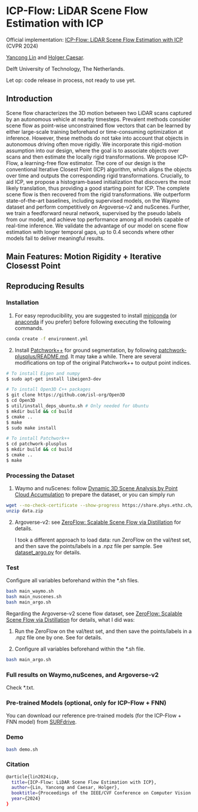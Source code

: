 # ICP-Flow: LiDAR Scene Flow Estimation with ICP

Official implementation: [ICP-Flow: LiDAR Scene Flow Estimation with ICP](https://arxiv.org/abs/2402.17351) (CVPR 2024) 

[Yancong Lin](https://yanconglin.github.io/) and [Holger Caesar](https://sites.google.com/it-caesar.de/homepage/).

Delft University of Technology, The Netherlands.

Let op: code release in process, not ready to use yet.

## Introduction
Scene flow characterizes the 3D motion between two LiDAR scans captured by an autonomous vehicle at nearby timesteps. Prevalent methods consider scene flow as point-wise unconstrained flow vectors that can be learned by either large-scale training beforehand or time-consuming optimization at inference. However, these methods do not take into account that objects in autonomous driving often move rigidly. We incorporate this rigid-motion assumption into our design, where the goal is to associate objects over scans and then estimate the locally rigid transformations. We propose ICP-Flow, a learning-free flow estimator. The core of our design is the conventional Iterative Closest Point (ICP) algorithm, which aligns the objects over time and outputs the corresponding rigid transformations. Crucially, to aid ICP, we propose a histogram-based initialization that discovers the most likely translation, thus providing a good starting point for ICP. The complete scene flow is then recovered from the rigid transformations. We outperform state-of-the-art baselines, including supervised models, on the Waymo dataset and perform competitively on Argoverse-v2 and nuScenes. Further, we train a feedforward neural network, supervised by the pseudo labels from our model, and achieve top performance among all models capable of real-time inference. We validate the advantage of our model on scene flow estimation with longer temporal gaps, up to 0.4 seconds where other models fail to deliver meaningful results.

## Main Features: Motion Rigidity + Iterative Closesst Point

## Reproducing Results

### Installation

1. For easy reproducibility, you are suggested to install [miniconda](https://docs.conda.io/en/latest/miniconda.html) (or [anaconda](https://www.anaconda.com/distribution/) if you prefer) before following executing the following commands. 

```bash
conda create -f environment.yml
```
2. Install [Patchwork++](https://github.com/url-kaist/patchwork-plusplus) for ground segmentation, by following [patchwork-plusplus/README.md](patchwork-plusplus/README.md). It may take a while. There are several modifications on top of the original Patchwork++ to output point indices.

```bash
# To install Eigen and numpy
$ sudo apt-get install libeigen3-dev

# To install Open3D C++ packages
$ git clone https://github.com/isl-org/Open3D
$ cd Open3D
$ util/install_deps_ubuntu.sh # Only needed for Ubuntu
$ mkdir build && cd build
$ cmake ..
$ make
$ sudo make install

# To install Patchwork++
$ cd patchwork-plusplus
$ mkdir build && cd build
$ cmake ..
$ make
```

### Processing the Dataset

1. Waymo and nuScenes: follow [Dynamic 3D Scene Analysis by Point Cloud Accumulation](https://github.com/prs-eth/PCAccumulation) to prepare the dataset, or you can simply run

```bash
wget --no-check-certificate --show-progress https://share.phys.ethz.ch/~gsg/PCAccumulation/data.zip
unzip data.zip
```

2. Argoverse-v2: see [ZeroFlow: Scalable Scene Flow via Distillation](https://github.com/kylevedder/zeroflow) for details.

   I took a different approach to load data: run ZeroFlow on the val/test set, and then save the points/labels in a .npz file per sample. See [dataset_argo.py](dataset_argo.py) for details.
   

### Test
Configure all variables beforehand within the *.sh files.

```bash
bash main_waymo.sh
bash main_nuscenes.sh
bash main_argo.sh
```

Regarding the Argoverse-v2 scene flow dataset, see [ZeroFlow: Scalable Scene Flow via Distillation](https://github.com/kylevedder/zeroflow) for details, what I did was:

1. Run the ZeroFlow on the val/test set, and then save the points/labels in a .npz file one by one. See for details.
   
2. Configure all variables beforehand within the *.sh file.
```bash
bash main_argo.sh
```

### Full results on Waymo,nuScenes, and Argoverse-v2
Check *.txt.

### Pre-trained Models (optional, only for ICP-Flow + FNN)

You can download our reference pre-trained models (for the ICP-Flow + FNN model) from [SURFdrive](). 

### Demo

```Bash
bash demo.sh
```

### Citation
```bash
@article{lin2024icp,
  title={ICP-Flow: LiDAR Scene Flow Estimation with ICP},
  author={Lin, Yancong and Caesar, Holger},
  booktitle={Proceedings of the IEEE/CVF Conference on Computer Vision and Pattern Recognition (CVPR)},
  year={2024}
}
```
